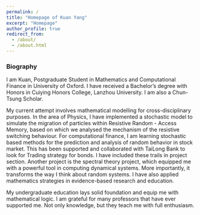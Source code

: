 ```yaml
---
permalink: /
title: "Homepage of Kuan Yang"
excerpt: "Homepage"
author_profile: true
redirect_from: 
  - /about/
  - /about.html
---
```


### Biography
I am Kuan, Postgraduate Student in Mathematics and Computational Finance in University of Oxford. I have received a Bachelor’s degree with Honors in Cuiying Honors College, Lanzhou University. I am also a Chun-Tsung Scholar.

My current attempt involves mathematical modelling for cross-disciplinary purposes. In the area of Physics, I have implemented a stochastic model to simulate the migration of particles within Resistive Random - Access Memory, based on which we analysed the mechanism of the resistive switching behaviour. For computational finance, I am learning stochastic based methods for the prediction and analysis of random behavior in stock market. This has been supported and collaborated with TaiLong Bank to look for Trading strategy for bonds. I have included these trails in project section. Another project is the spectral theory project, which equipped me with a powerful tool in computing dynamical systems. More importantly, it transforms the way I think about random systems. I have also applied mathematics strategies in evidence-based research and education.

My undergraduate education lays solid foundation and equip me with mathematical logic. I am grateful for many professors that have ever supported me. Not only knowledge, but they teach me with full enthusiasm. 



<script type="text/javascript" id="clustrmaps" src="//clustrmaps.com/map_v2.js?d=-0m5H0yFZZ6l-AOmOBX7KWj0kEM2mYkZrczUAuYkWeY&cl=ffffff&w=a"></script>
